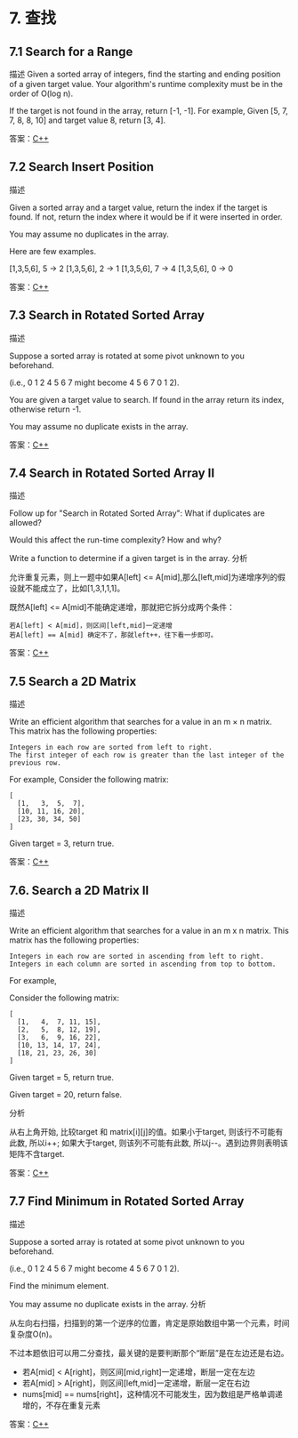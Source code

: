 # 7. 查找
## 7.1 Search for a Range
描述
Given a sorted array of integers, find the starting and ending position of a given target value.
Your algorithm's runtime complexity must be in the order of O(log n).

If the target is not found in the array, return [-1, -1].
For example, Given [5, 7, 7, 8, 8, 10] and target value 8, return [3, 4].

答案：[C++](code/7.1.hpp)

## 7.2 Search Insert Position
描述

Given a sorted array and a target value, return the index if the target is found. If not, return the index where it would be if it were inserted in order.

You may assume no duplicates in the array.

Here are few examples.

[1,3,5,6], 5 → 2
[1,3,5,6], 2 → 1
[1,3,5,6], 7 → 4
[1,3,5,6], 0 → 0

答案：[C++](code/7.2.hpp)

## 7.3 Search in Rotated Sorted Array
描述

Suppose a sorted array is rotated at some pivot unknown to you beforehand.

(i.e., 0 1 2 4 5 6 7 might become 4 5 6 7 0 1 2).

You are given a target value to search. If found in the array return its index, otherwise return -1.

You may assume no duplicate exists in the array.

答案：[C++](code/7.3.hpp)

## 7.4 Search in Rotated Sorted Array II
描述

Follow up for "Search in Rotated Sorted Array": What if duplicates are allowed?

Would this affect the run-time complexity? How and why?

Write a function to determine if a given target is in the array.
分析

允许重复元素，则上一题中如果A[left] <= A[mid],那么[left,mid]为递增序列的假设就不能成立了，比如[1,3,1,1,1]。

既然A[left] <= A[mid]不能确定递增，那就把它拆分成两个条件：

    若A[left] < A[mid]，则区间[left,mid]一定递增
    若A[left] == A[mid] 确定不了，那就left++，往下看一步即可。

答案：[C++](code/7.4.hpp)

## 7.5 Search a 2D Matrix
描述

Write an efficient algorithm that searches for a value in an m × n matrix. This matrix has the following properties:

    Integers in each row are sorted from left to right.
    The first integer of each row is greater than the last integer of the previous row.

For example, Consider the following matrix:

``` cpp-objdump
[
  [1,   3,  5,  7],
  [10, 11, 16, 20],
  [23, 30, 34, 50]
]
```

Given target = 3, return true.

答案：[C++](code/7.5.hpp)

## 7.6. Search a 2D Matrix II
描述

Write an efficient algorithm that searches for a value in an m x n matrix. This matrix has the following properties:

    Integers in each row are sorted in ascending from left to right.
    Integers in each column are sorted in ascending from top to bottom.

For example,

Consider the following matrix:

``` cpp-objdump
[
  [1,   4,  7, 11, 15],
  [2,   5,  8, 12, 19],
  [3,   6,  9, 16, 22],
  [10, 13, 14, 17, 24],
  [18, 21, 23, 26, 30]
]
```

Given target = 5, return true.

Given target = 20, return false.

分析

从右上角开始, 比较target 和 matrix[i][j]的值。如果小于target, 则该行不可能有此数, 所以i++; 如果大于target, 则该列不可能有此数, 所以j--。遇到边界则表明该矩阵不含target.

答案：[C++](code/7.6.hpp)

## 7.7 Find Minimum in Rotated Sorted Array
描述

Suppose a sorted array is rotated at some pivot unknown to you beforehand.

(i.e., 0 1 2 4 5 6 7 might become 4 5 6 7 0 1 2).

Find the minimum element.

You may assume no duplicate exists in the array.
分析

从左向右扫描，扫描到的第一个逆序的位置，肯定是原始数组中第一个元素，时间复杂度O(n)。

不过本题依旧可以用二分查找，最关键的是要判断那个“断层”是在左边还是右边。

- 若A[mid] < A[right]，则区间[mid,right]一定递增，断层一定在左边
- 若A[mid] > A[right]，则区间[left,mid]一定递增，断层一定在右边
- nums[mid] == nums[right]，这种情况不可能发生，因为数组是严格单调递增的，不存在重复元素

答案：[C++](code/7.7.hpp)
